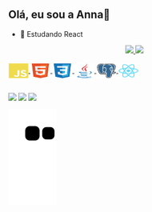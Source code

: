 ## Olá, eu sou a Anna👋

- 🌱 Estudando React

<div align="center">
  <a href="https://github.com/Anna-Clara-Fernandes">
  <img width="42%" src="https://github-readme-stats.vercel.app/api?username=Anna-Clara-Fernandes&show_icons=true&theme=dracula&include_all_commits=true&count_private=true"/>
  <img width="50%" src="https://github-readme-stats.vercel.app/api/top-langs/?username=Anna-Clara-Fernandes&layout=compact&langs_count=7&theme=dark"/>
</div>
<div style="display: inline_block"><br>
  <img align="center" alt="Anna-Js" height="30" width="40" src="https://raw.githubusercontent.com/devicons/devicon/master/icons/javascript/javascript-plain.svg">
  <img align="center" alt="Anna-HTML" height="30" width="40" src="https://raw.githubusercontent.com/devicons/devicon/master/icons/html5/html5-original.svg">
  <img align="center" alt="Anna-CSS" height="30" width="40" src="https://raw.githubusercontent.com/devicons/devicon/master/icons/css3/css3-original.svg">
  <img align="center" alt="Anna-CSS" height="30" width="40" src="https://raw.githubusercontent.com/devicons/devicon/master/icons/java/java-original.svg">
   <img align="center" alt="Anna-CSS" height="30" width="40" src="https://raw.githubusercontent.com/devicons/devicon/master/icons/postgresql/postgresql-original.svg">
  <img align="center" alt="Anna-CSS" height="30" width="40" src="https://raw.githubusercontent.com/devicons/devicon/master/icons/react/react-original.svg">
</div>
  
 ##
  
<div> 
  <a href="https://www.instagram.com/anaclara.fernandes.121/?next=%2F" target="_blank"><img src="https://img.shields.io/badge/-Instagram-%23E4405F?style=for-the-badge&logo=instagram&logoColor=white" target="_blank"></a>
  <a href = "mailto:anafnnds@gmail.com"><img src="https://img.shields.io/badge/-Gmail-%23333?style=for-the-badge&logo=gmail&logoColor=white" target="_blank"></a>
  <a href="#" target="_blank"><img src="https://img.shields.io/badge/-LinkedIn-%230077B5?style=for-the-badge&logo=linkedin&logoColor=white" target="_blank"></a> 
  
  </div>
  
![snake gif](https://github.com/Anna-Clara-Fernandes/Anna-Clara-Fernandes/blob/output/github-contribution-grid-snake.svg)
  
